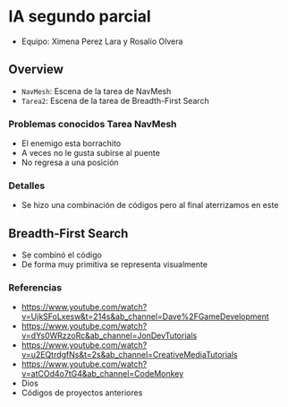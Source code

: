 # IA segundo parcial
- Equipo: Ximena Perez Lara y Rosalío Olvera


##  Overview

- `NavMesh`: Escena de la tarea de NavMesh
- `Tarea2`: Escena de la tarea de Breadth-First Search

### Problemas conocidos Tarea NavMesh
- El enemigo esta borrachito
- A veces no le gusta subirse al puente
- No regresa a una posición
### Detalles 
- Se hizo una combinación de códigos pero al final aterrizamos en este
## Breadth-First Search
- Se combinó el código
- De forma muy primitiva se representa visualmente
### Referencias

- https://www.youtube.com/watch?v=UjkSFoLxesw&t=214s&ab_channel=Dave%2FGameDevelopment
- https://www.youtube.com/watch?v=dYs0WRzzoRc&ab_channel=JonDevTutorials
- https://www.youtube.com/watch?v=u2EQtrdgfNs&t=2s&ab_channel=CreativeMediaTutorials
- https://www.youtube.com/watch?v=atCOd4o7tG4&ab_channel=CodeMonkey
- Dios 
- Códigos de proyectos anteriores 

